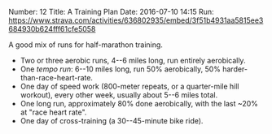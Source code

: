 Number: 12
Title: A Training Plan
Date: 2016-07-10 14:15
Run: https://www.strava.com/activities/636802935/embed/3f51b4931aa5815ee3684930b624fff61cfe5058

A good mix of runs for half-marathon training.

- Two or three aerobic runs, 4--6 miles long, run entirely aerobically.
- One *tempo run*: 6--10 miles long, run 50% aerobically, 50% harder-than-race-heart-rate.
- One day of speed work (800-meter repeats, or a quarter-mile  hill workout), every other week, usually about 5--6 miles total.
- One long run, approximately 80% done aerobically, with the last ~20% at "race heart rate".
- One day of cross-training (a 30--45-minute bike ride).
